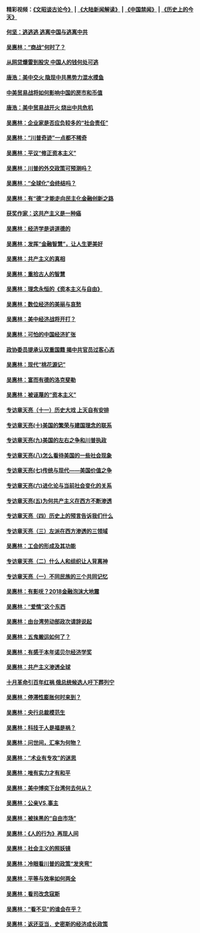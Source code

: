 #### 精彩视频：[《文昭谈古论今》](https://github.com/gfw-breaker/wenzhao/blob/master/README.md?t=12010332) | [《大陆新闻解读》](https://github.com/gfw-breaker/ntdtv-comedy/blob/master/README.md?t=12010332) | [《中国禁闻》](https://github.com/gfw-breaker/ntdtv-news/blob/master/README.md?t=12010332) | [《历史上的今天》](https://github.com/gfw-breaker/today-in-history/blob/master/README.md?t=12010332) 

#### [何坚：逃逃逃 逃离中国与逃离中共](../pages/nsc423/n10592891.md?t=12010332) 

#### [吴惠林：“商战”何时了？](../pages/nsc423/n10573558.md?t=12010332) 

#### [从网贷爆雷到股灾 中国人的钱何处可逃](../pages/nsc423/n10572800.md?t=12010332) 

#### [唐浩：美中交火 隐现中共黑势力混水摸鱼](../pages/nsc423/n10544040.md?t=12010332) 

#### [中美贸易战将如何影响中国的房市和币值](../pages/nsc423/n10543697.md?t=12010332) 

#### [唐浩：美中贸易战开火 烧出中共危机](../pages/nsc423/n10540126.md?t=12010332) 

#### [吴惠林：企业家是否应负较多的“社会责任”](../pages/nsc423/n10535022.md?t=12010332) 

#### [吴惠林：“川普奇迹”一点都不稀奇](../pages/nsc423/n10512808.md?t=12010332) 

#### [吴惠林：平议“修正资本主义”](../pages/nsc423/n10495724.md?t=12010332) 

#### [吴惠林：川普的外交政策可预测吗？](../pages/nsc423/n10462387.md?t=12010332) 

#### [吴惠林：“全球化”会终结吗？](../pages/nsc423/n10452838.md?t=12010332) 

#### [吴惠林：有“德”才能走向民主化金融创新之路](../pages/nsc423/n10432292.md?t=12010332) 

#### [获奖作家：这共产主义是一种癌](../pages/nsc423/n10431541.md?t=12010332) 

#### [吴惠林：经济学是讲道德的](../pages/nsc423/n10398014.md?t=12010332) 

#### [吴惠林：发挥“金融智慧”，让人生更美好](../pages/nsc423/n10375019.md?t=12010332) 

#### [吴惠林：共产主义的真相](../pages/nsc423/n10351394.md?t=12010332) 

#### [吴惠林：重拾古人的智慧](../pages/nsc423/n10337691.md?t=12010332) 

#### [吴惠林：理念永恒的《资本主义与自由》](../pages/nsc423/n10316274.md?t=12010332) 

#### [吴惠林：数位经济的美丽与哀愁](../pages/nsc423/n10292946.md?t=12010332) 

#### [吴惠林：美中经济战将开打？](../pages/nsc423/n10258825.md?t=12010332) 

#### [吴惠林：可怕的中国经济扩张](../pages/nsc423/n10219147.md?t=12010332) 

#### [政协委员提承认双重国籍 揭中共官员过客心态](../pages/nsc423/n10208809.md?t=12010332) 

#### [吴惠林：现代“桃花源记”](../pages/nsc423/n10185234.md?t=12010332) 

#### [吴惠林：富而有德的洛克斐勒](../pages/nsc423/n10142264.md?t=12010332) 

#### [吴惠林：被诬蔑的“资本主义”](../pages/nsc423/n10124816.md?t=12010332) 

#### [专访章天亮（十一）历史大戏 上天自有安排](../pages/nsc423/n10094905.md?t=12010332) 

#### [专访章天亮(十)美国的繁荣与建国理念的联系](../pages/nsc423/n10094899.md?t=12010332) 

#### [专访章天亮(九)美国的左右之争和川普执政](../pages/nsc423/n10094889.md?t=12010332) 

#### [专访章天亮(八)怎么看待美国的一些社会现象](../pages/nsc423/n10094857.md?t=12010332) 

#### [专访章天亮(七)传统与现代——美国价值之争](../pages/nsc423/n10093140.md?t=12010332) 

#### [专访章天亮(六)进化论与当前社会变化的关系](../pages/nsc423/n10092036.md?t=12010332) 

#### [专访章天亮(五)为何共产主义在西方不断渗透](../pages/nsc423/n10083620.md?t=12010332) 

#### [专访章天亮（四）历史上的预言告诉我们什么](../pages/nsc423/n10083606.md?t=12010332) 

#### [专访章天亮（三）左派在西方渗透的三领域](../pages/nsc423/n10081115.md?t=12010332) 

#### [吴惠林：工会的形成及其功能](../pages/nsc423/n10080633.md?t=12010332) 

#### [专访章天亮（二）什么人和组织让人背离神](../pages/nsc423/n10076637.md?t=12010332) 

#### [专访章天亮（一）不同民族的三个共同记忆](../pages/nsc423/n10074188.md?t=12010332) 

#### [吴惠林：有影呒？2018金融泡沫大地震](../pages/nsc423/n10040534.md?t=12010332) 

#### [吴惠林：“爱情”这个东西](../pages/nsc423/n10019423.md?t=12010332) 

#### [吴惠林：由台湾劳动部政次请辞说起](../pages/nsc423/n9979679.md?t=12010332) 

#### [吴惠林：五鬼搬运如何了？](../pages/nsc423/n9925338.md?t=12010332) 

#### [吴惠林：有感于本年诺贝尔经济学奖](../pages/nsc423/n9871883.md?t=12010332) 

#### [吴惠林：共产主义渗透全球](../pages/nsc423/n9812748.md?t=12010332) 

#### [十月革命引百年红祸 俄总统候选人吁下葬列宁](../pages/nsc423/n9810182.md?t=12010332) 

#### [吴惠林：停滞性膨胀何时来到？](../pages/nsc423/n9764136.md?t=12010332) 

#### [吴惠林：央行总裁模范生](../pages/nsc423/n9728134.md?t=12010332) 

#### [吴惠林：科技于人是福是祸？](../pages/nsc423/n9672982.md?t=12010332) 

#### [吴惠林：问世间，汇率为何物？](../pages/nsc423/n9621788.md?t=12010332) 

#### [吴惠林：“术业有专攻”的迷思](../pages/nsc423/n9580363.md?t=12010332) 

#### [吴惠林：唯有实力才有和平](../pages/nsc423/n9529599.md?t=12010332) 

#### [吴惠林：美中博奕下台湾何去何从？](../pages/nsc423/n9483598.md?t=12010332) 

#### [吴惠林：公亲VS.事主](../pages/nsc423/n9425637.md?t=12010332) 

#### [吴惠林：被抹黑的“自由市场”](../pages/nsc423/n9351545.md?t=12010332) 

#### [吴惠林：《人的行为》再现人间](../pages/nsc423/n9296339.md?t=12010332) 

#### [吴惠林：社会主义的照妖镜](../pages/nsc423/n9243460.md?t=12010332) 

#### [吴惠林：冷眼看川普的政策“发夹弯”](../pages/nsc423/n9120684.md?t=12010332) 

#### [吴惠林：平等与效率如何两全](../pages/nsc423/n9075430.md?t=12010332) 

#### [吴惠林：看司改念寇斯](../pages/nsc423/n9024915.md?t=12010332) 

#### [吴惠林：“看不见”的谁会在乎？](../pages/nsc423/n8977488.md?t=12010332) 

#### [吴惠林：返还亚当．史密斯的经济成长政策](../pages/nsc423/n8931896.md?t=12010332) 

